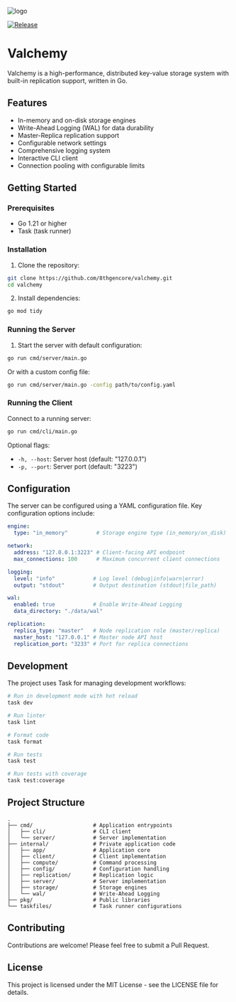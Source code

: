 ![logo](https://github.com/user-attachments/assets/110d4506-a298-420e-8cb5-3e847a365d4d)

[![Release](https://img.shields.io/github/release/8thgencore/valchemy.svg)](https://github.com/8thgencore/valchemy/releases/latest) 

# Valchemy

Valchemy is a high-performance, distributed key-value storage system with built-in replication support, written in Go.

## Features

- In-memory and on-disk storage engines
- Write-Ahead Logging (WAL) for data durability
- Master-Replica replication support
- Configurable network settings
- Comprehensive logging system
- Interactive CLI client
- Connection pooling with configurable limits

## Getting Started

### Prerequisites

- Go 1.21 or higher
- Task (task runner)

### Installation

1. Clone the repository:
```bash
git clone https://github.com/8thgencore/valchemy.git
cd valchemy
```

2. Install dependencies:
```bash
go mod tidy
```

### Running the Server

1. Start the server with default configuration:
```bash
go run cmd/server/main.go
```

Or with a custom config file:
```bash
go run cmd/server/main.go -config path/to/config.yaml
```

### Running the Client

Connect to a running server:
```bash
go run cmd/cli/main.go
```

Optional flags:
- `-h, --host`: Server host (default: "127.0.0.1")
- `-p, --port`: Server port (default: "3223")

## Configuration

The server can be configured using a YAML configuration file. Key configuration options include:

```yaml
engine:
  type: "in_memory"         # Storage engine type (in_memory/on_disk)

network:
  address: "127.0.0.1:3223" # Client-facing API endpoint
  max_connections: 100      # Maximum concurrent client connections

logging:
  level: "info"            # Log level (debug|info|warn|error)
  output: "stdout"         # Output destination (stdout|file_path)

wal:
  enabled: true            # Enable Write-Ahead Logging
  data_directory: "./data/wal"

replication:
  replica_type: "master"   # Node replication role (master/replica)
  master_host: "127.0.0.1" # Master node API host
  replication_port: "3233" # Port for replica connections
```

## Development

The project uses Task for managing development workflows:

```bash
# Run in development mode with hot reload
task dev

# Run linter
task lint

# Format code
task format

# Run tests
task test

# Run tests with coverage
task test:coverage
```

## Project Structure

```
.
├── cmd/                   # Application entrypoints
│   ├── cli/               # CLI client
│   └── server/            # Server implementation
├── internal/              # Private application code
│   ├── app/               # Application core
│   ├── client/            # Client implementation
│   ├── compute/           # Command processing
│   ├── config/            # Configuration handling
│   ├── replication/       # Replication logic
│   ├── server/            # Server implementation
│   ├── storage/           # Storage engines
│   └── wal/               # Write-Ahead Logging
├── pkg/                   # Public libraries
└── taskfiles/             # Task runner configurations
```

## Contributing

Contributions are welcome! Please feel free to submit a Pull Request.

## License

This project is licensed under the MIT License - see the LICENSE file for details.
